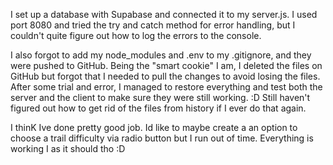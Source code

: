 I set up a database with Supabase and connected it to my server.js.
I used port 8080 and tried the try and catch method for error handling, but I couldn't quite figure out how to log the errors to the console.

I also forgot to add my node_modules and .env to my .gitignore, and they were pushed to GitHub. Being the "smart cookie" I am, I deleted the files on GitHub but forgot that I needed to pull the changes to avoid losing the files. After some trial and error, I managed to restore everything and test both the server and the client to make sure they were still working. :D
Still haven't figured out how to get rid of the files from history if I ever do that again.

I thinK Ive done pretty good job. Id like to maybe create a an option to choose a trail difficulty via radio button but I run out of time. Everything is working I as it should tho :D
